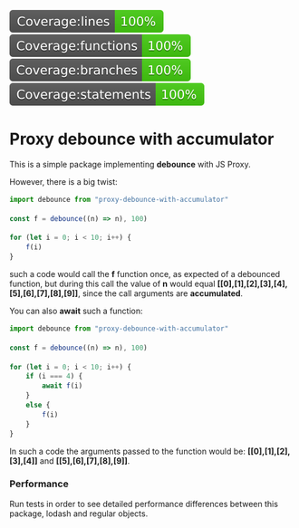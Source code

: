 ![coverage lines](coverage/badge-lines.svg 'Coverage lines') ![coverage functions](coverage/badge-functions.svg 'Coverage functions') ![coverage branches](coverage/badge-branches.svg 'Coverage branches') ![coverage statements](coverage/badge-statements.svg 'Coverage statements')

# Proxy debounce with accumulator

This is a simple package implementing **debounce** with JS Proxy.

However, there is a big twist:

```javascript
import debounce from "proxy-debounce-with-accumulator"

const f = debounce((n) => n), 100)

for (let i = 0; i < 10; i++) {
    f(i)
}
```

such a code would call the **f** function once, as expected of a debounced function, but during this call the value of **n** would equal **[[0],[1],[2],[3],[4],[5],[6],[7],[8],[9]]**, since the call arguments are **accumulated**.

You can also **await** such a function:

```javascript
import debounce from "proxy-debounce-with-accumulator"

const f = debounce((n) => n), 100)

for (let i = 0; i < 10; i++) {
    if (i === 4) {
        await f(i)
    }
    else {
        f(i)
    }
}
```

In such a code the arguments passed to the function would be: **[[0],[1],[2],[3],[4]]** and **[[5],[6],[7],[8],[9]]**.

### Performance

Run tests in order to see detailed performance differences between this package, lodash and regular objects.

